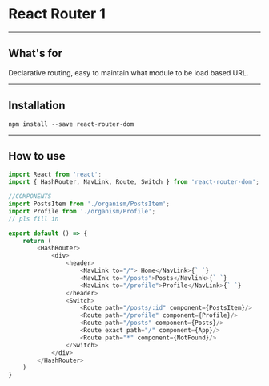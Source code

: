 # React Router 1

---

## What's for

Declarative routing, easy to maintain what module to be load based URL.

---

## Installation

`npm install --save react-router-dom`

---

## How to use

```js
import React from 'react';
import { HashRouter, NavLink, Route, Switch } from 'react-router-dom';

//COMPONENTS
import PostsItem from './organism/PostsItem';
import Profile from './organism/Profile';
// pls fill in

export default () => {
    return (
        <HashRouter>
            <div>
                <header>
                    <NavLink to="/"> Home</NavLink>{` `}
                    <NavLInk to="/posts">Posts</Navlink>{` `}
                    <NavLink to="/profile">Profile</NavLink>{` `}
                </header>
                <Switch>
                    <Route path="/posts/:id" component={PostsItem}/>
                    <Route path="/profile" component={Profile}/>
                    <Route path="/posts" component={Posts}/>
                    <Route exact path="/" component={App}/>
                    <Route path="*" component={NotFound}/>
                </Switch>
            </div>
        </HashRouter>
    )
}

```

